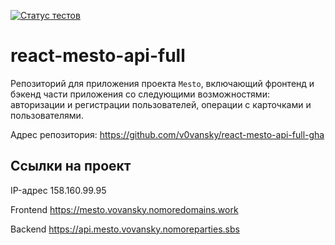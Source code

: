 [![Статус тестов](../../actions/workflows/tests.yml/badge.svg)](../../actions/workflows/tests.yml)

# react-mesto-api-full

Репозиторий для приложения проекта `Mesto`, включающий фронтенд и бэкенд части приложения со следующими возможностями: авторизации и регистрации пользователей, операции с карточками и пользователями.

Адрес репозитория: https://github.com/v0vansky/react-mesto-api-full-gha

## Ссылки на проект

IP-адрес 158.160.99.95

Frontend https://mesto.vovansky.nomoredomains.work

Backend https://api.mesto.vovansky.nomoreparties.sbs
